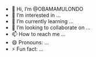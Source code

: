 - 👋 Hi, I’m @OBAMAMULONDO
- 👀 I’m interested in ...
- 🌱 I’m currently learning ...
- 💞️ I’m looking to collaborate on ...
- 📫 How to reach me ...
- 😄 Pronouns: ...
- ⚡ Fun fact: ...

<!---
OBAMAMULONDO/OBAMAMULONDO is a ✨ special ✨ repository because its `README.md` (this file) appears on your GitHub profile.
You can click the Preview link to take a look at your changes.
--->
